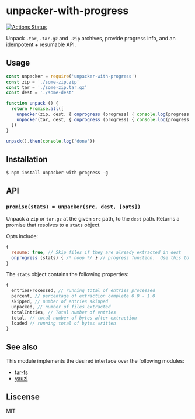 # unpacker-with-progress
[![Actions Status](https://github.com/little-core-labs/unpacker-with-progress/workflows/Tests/badge.svg)](https://github.com/little-core-labs/unpacker-with-progress/actions)

Unpack `.tar`, `.tar.gz` and `.zip` archives, provide progress info, and an idempotent + resumable API.

## Usage

```js
const unpacker = require('unpacker-with-progress')
const zip = './some-zip.zip'
const tar = './some-zip.tar.gz'
const dest = './some-dest'

function unpack () {
  return Promise.all([
    unpacker(zip, dest, { onprogress (progress) { console.log(progress.percent) } }),
    unpacker(tar, dest, { onprogress (progress) { console.log(progress.percent) } })
  ])
}

unpack().then(console.log('done'))
```

## Installation

```console
$ npm install unpacker-with-progress -g
```

## API

### `promise(stats) = unpacker(src, dest, [opts])`

Unpack a `zip` or `tar.gz` at the given `src` path, to the `dest` path.  Returns a promise that resolves to a `stats` object.

Opts include:

```js
{
  resume: true, // Skip files if they are already extracted in dest
  onprogress (stats) { /* noop */ } // progress function.  Use this to track progress while extraacting.
}
```

The `stats` object contains the following properties:

```js
{
  entriesProcessed, // running total of entries processed
  percent, // percentage of extraction complete 0.0 - 1.0
  skipped, // number of entries skipped
  unpacked, // number of files extracted
  totalEntries, // Total number of entries
  total, // total number of bytes after extraction
  loaded // running total of bytes written
}
```

## See also

This module implements the desired interface over the following modules:

- [tar-fs](https://github.com/mafintosh/tar-fs)
- [yauzl](https://github.com/thejoshwolfe/yauzl)

## Liscense

MIT
